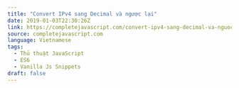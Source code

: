 ```yaml
---
title: "Convert IPv4 sang Decimal và ngược lại"
date: 2019-01-03T22:30:26Z
link: https://completejavascript.com/convert-ipv4-sang-decimal-va-nguoc-lai/
source: completejavascript.com
language: Vietnamese
tags:
  - Thủ thuật JavaScript
  - ES6
  - Vanilla Js Snippets
draft: false
---
```

